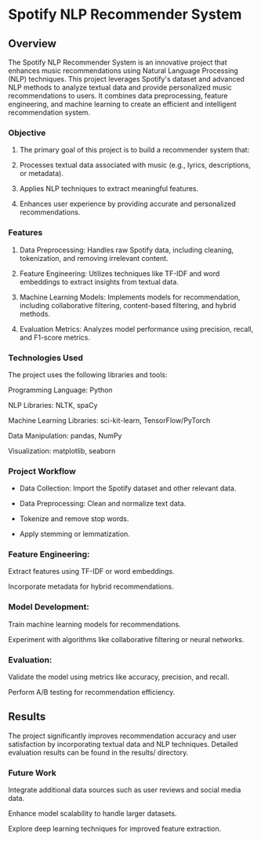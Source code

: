 # Spotify NLP Recommender System
## Overview
The Spotify NLP Recommender System is an innovative project that enhances music recommendations using Natural Language Processing (NLP) techniques. This project leverages Spotify's dataset and advanced NLP methods to analyze textual data and provide personalized music recommendations to users. It combines data preprocessing, feature engineering, and machine learning to create an efficient and intelligent recommendation system.

### Objective

1. The primary goal of this project is to build a recommender system that:

2. Processes textual data associated with music (e.g., lyrics, descriptions, or metadata).

3. Applies NLP techniques to extract meaningful features.

4. Enhances user experience by providing accurate and personalized recommendations.

### Features

1. Data Preprocessing: Handles raw Spotify data, including cleaning, tokenization, and removing irrelevant content.

2. Feature Engineering: Utilizes techniques like TF-IDF and word embeddings to extract insights from textual data.

3. Machine Learning Models: Implements models for recommendation, including collaborative filtering, content-based filtering, and hybrid methods.

4. Evaluation Metrics: Analyzes model performance using precision, recall, and F1-score metrics.

### Technologies Used

The project uses the following libraries and tools:

Programming Language: Python

NLP Libraries: NLTK, spaCy

Machine Learning Libraries: sci-kit-learn, TensorFlow/PyTorch

Data Manipulation: pandas, NumPy

Visualization: matplotlib, seaborn

### Project Workflow

- Data Collection: Import the Spotify dataset and other relevant data.

- Data Preprocessing: Clean and normalize text data.

- Tokenize and remove stop words.

- Apply stemming or lemmatization.

### Feature Engineering:

Extract features using TF-IDF or word embeddings.

Incorporate metadata for hybrid recommendations.

### Model Development:

Train machine learning models for recommendations.

Experiment with algorithms like collaborative filtering or neural networks.

### Evaluation:

Validate the model using metrics like accuracy, precision, and recall.

Perform A/B testing for recommendation efficiency.

## Results

The project significantly improves recommendation accuracy and user satisfaction by incorporating textual data and NLP techniques. Detailed evaluation results can be found in the results/ directory.

### Future Work

Integrate additional data sources such as user reviews and social media data.

Enhance model scalability to handle larger datasets.

Explore deep learning techniques for improved feature extraction.
